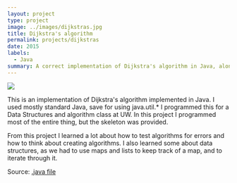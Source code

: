 ```yaml
---
layout: project
type: project
image: ../images/dijkstras.jpg
title: Dijkstra's algorithm
permalink: projects/dijkstras
date: 2015
labels:
  - Java
summary: A correct implementation of Dijkstra's algorithm in Java, along with a graph implementation
---
```


<img class="ui small right floated rounded image" src="https://upload.wikimedia.org/wikipedia/commons/d/d9/Edsger_Wybe_Dijkstra.jpg">

This is an implementation of Dijkstra's algorithm implemented in Java. I used mostly standard Java, save for using java.util.* 
I programmed this for a Data Structures and algorithm class at UW. In this project I programmed most of the entire thing, but the skeleton was provided.

From this project I learned a lot about how to test algorithms for errors and how to think about creating algorithms. I also learned some about data structures, as we had to use maps and lists to keep track of a map, and to iterate through it.
 
Source: <a href="projects/myGraph.java"><i class="large github icon"></i>.java file</a>
